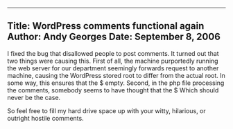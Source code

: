 -----
Title:  WordPress comments functional again
Author: Andy Georges
Date: September 8, 2006
----







I fixed the bug that disallowed people to post comments. It turned out
that two things were causing this. First of all, the machine purportedly
running the web server for our department seemingly forwards request to
another machine, causing the WordPress stored root to differ from the
actual root. In some way, this ensures that the $
empty. Second, in the php file processing the comments, somebody seems
to have thought that the $
Which should never be the case.


So feel free to fill my hard drive space up with your witty, hilarious,
or outright hostile comments.




